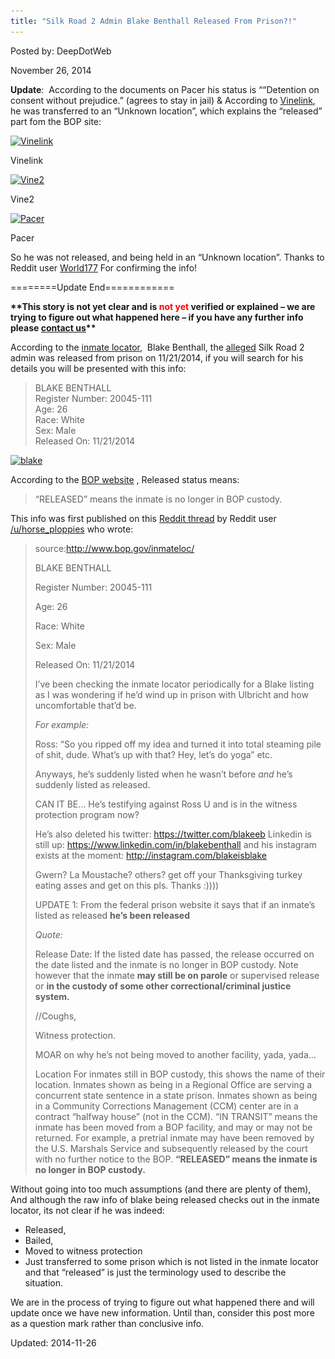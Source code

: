 ```yaml
---
title: "Silk Road 2 Admin Blake Benthall Released From Prison?!"
---
```


Posted by: DeepDotWeb

<span>November 26, 2014</span>

<p><strong>Update</strong>:  According to the documents on Pacer his status is &#8220;“Detention on consent without prejudice.” (agrees to stay in jail) &amp; According to <a href="https://www.vinelink.com">Vinelink</a>,  he was transferred to an &#8220;Unknown location&#8221;, which explains the &#8220;released&#8221; part fom the BOP site:</p>
<div id="attachment_8469" style="width: 506px" class="wp-caption aligncenter"><a href="/imgs/2014/11/transffered.png"><img class=" wp-image-8469" src="/imgs/2014/11/transffered.png" alt="Vinelink" width="496" height="266" srcset="/imgs/2014/11/transffered.png 1600w, /imgs/2014/11/transffered-300x161.png 300w, /imgs/2014/11/transffered-1024x550.png 1024w" sizes="(max-width: 496px) 100vw, 496px"/></a><p class="wp-caption-text">Vinelink</p></div>
<div id="attachment_8472" style="width: 581px" class="wp-caption aligncenter"><a href="/imgs/2014/11/vine2.png"><img class=" wp-image-8472" src="/imgs/2014/11/vine2.png" alt="Vine2" width="571" height="307" srcset="/imgs/2014/11/vine2.png 1600w, /imgs/2014/11/vine2-300x161.png 300w, /imgs/2014/11/vine2-1024x550.png 1024w" sizes="(max-width: 571px) 100vw, 571px"/></a><p class="wp-caption-text">Vine2</p></div>
<div id="attachment_8470" style="width: 504px" class="wp-caption aligncenter"><a href="/imgs/2014/11/pacer.jpg"><img class=" wp-image-8470" src="/imgs/2014/11/pacer.jpg" alt="Pacer" width="494" height="639" srcset="/imgs/2014/11/pacer.jpg 1275w, /imgs/2014/11/pacer-232x300.jpg 232w, /imgs/2014/11/pacer-791x1024.jpg 791w" sizes="(max-width: 494px) 100vw, 494px"/></a><p class="wp-caption-text">Pacer</p></div>
<p>So he was not released, and being held in an &#8220;Unknown location&#8221;. Thanks to Reddit user <a href="http://www.reddit.com/user/World177">World177</a> For confirming the info!</p>
<p>========Update End============</p>
<p><strong>**This story is not yet clear and is <span style="color: #ff0000;">not yet </span>verified or explained &#8211; we are trying to figure out what happened here &#8211; if you have any further info please <a title="Contact Us" href="contact-us/">contact us</a>**</strong></p>
<p>According to the <a href="http://www.bop.gov/inmateloc/">inmate locator</a>,  Blake Benthall, the <a title="Official: Silk Road 2.0 Admin Charged in Manhattan Federal Court" href="2014/11/06/official-silk-road-2-0-admin-charged-manhattan-federal-court/" target="_blank">alleged</a> Silk Road 2 admin was released from prison on 11/21/2014, if you will search for his details you will be presented with this info:</p>
<blockquote><p>BLAKE BENTHALL<br/>
    Register Number: 20045-111<br/>
    Age: 26<br/>
    Race: White<br/>
    Sex: Male<br/>
    Released On: 11/21/2014</p></blockquote>
<p><a href="/imgs/2014/11/blake.png"><img class="aligncenter size-full wp-image-8460" src="/imgs/2014/11/blake.png" alt="blake" width="597" height="250" srcset="/imgs/2014/11/blake.png 597w, /imgs/2014/11/blake-300x126.png 300w" sizes="(max-width: 597px) 100vw, 597px"/></a></p>
<p>According to the <a href="http://www.bop.gov/inmateloc/about_records.jsp">BOP website</a> , Released status means:</p>
<blockquote><p>&#8220;RELEASED&#8221; means the inmate is no longer in BOP custody.</p></blockquote>
<p>This info was first published on this <a href="http://www.reddit.com/r/DarkNetMarkets/comments/2nh6ie/wtf_blake_benthall_defcunt_has_been_released_from/">Reddit thread</a> by Reddit user <a href="http://www.reddit.com/user/horse_ploppies" target="_blank">/u/horse_ploppies</a> who wrote:</p>
<div class="usertext-body may-blank-within">
<div class="md">
<blockquote><p>source:<a href="http://www.bop.gov/inmateloc/">http://www.bop.gov/inmateloc/</a></p>
<p>BLAKE BENTHALL</p>
<p>Register Number: 20045-111</p>
<p>Age: 26</p>
<p>Race: White</p>
<p>Sex: Male</p>
<p>Released On: 11/21/2014</p>
<p>I&#8217;ve been checking the inmate locator periodically for a Blake listing as I was wondering if he&#8217;d wind up in prison with Ulbricht and how uncomfortable that&#8217;d be.</p>
<p><em>For example:</em></p>
<p>Ross: &#8220;So you ripped off my idea and turned it into total steaming pile of shit, dude. What&#8217;s up with that? Hey, let&#8217;s do yoga&#8221; etc.</p>
<p>Anyways, he&#8217;s suddenly listed when he wasn&#8217;t before <em>and</em> he&#8217;s suddenly listed as released.</p>
<p>CAN IT BE&#8230; He&#8217;s testifying against Ross U and is in the witness protection program now?</p>
<p>He&#8217;s also deleted his twitter: <a href="https://twitter.com/blakeeb">https://twitter.com/blakeeb</a> Linkedin is still up: <a href="https://www.linkedin.com/in/blakebenthall">https://www.linkedin.com/in/blakebenthall</a> and his instagram exists at the moment: <a href="http://instagram.com/blakeisblake">http://instagram.com/blakeisblake</a></p>
<p>Gwern? La Moustache? others? get off your Thanksgiving turkey eating asses and get on this pls. Thanks :))))</p>
<p>UPDATE 1: From the federal prison website it says that if an inmate&#8217;s listed as released <strong>he&#8217;s been released</strong></p>
<p><em>Quote:</em></p>
<p>Release Date: If the listed date has passed, the release occurred on the date listed and the inmate is no longer in BOP custody. Note however that the inmate <strong>may still be on parole</strong> or supervised release or <strong>in the custody of some other correctional/criminal justice system.</strong></p>
<p>//Coughs,</p>
<p>Witness protection.</p>
<p>MOAR on why he&#8217;s not being moved to another facility, yada, yada&#8230;</p>
<p>Location For inmates still in BOP custody, this shows the name of their location. Inmates shown as being in a Regional Office are serving a concurrent state sentence in a state prison. Inmates shown as being in a Community Corrections Management (CCM) center are in a contract &#8220;halfway house&#8221; (not in the CCM). &#8220;IN TRANSIT&#8221; means the inmate has been moved from a BOP facility, and may or may not be returned. For example, a pretrial inmate may have been removed by the U.S. Marshals Service and subsequently released by the court with no further notice to the BOP. <strong>&#8220;RELEASED&#8221; means the inmate is no longer in BOP custody.</strong></p></blockquote>
</div>
</div>
<p>Without going into too much assumptions (and there are plenty of them), And although the raw info of blake being released checks out in the inmate locator, its not clear if he was indeed:</p>
<ul>
<li>Released,</li>
<li>Bailed,</li>
<li>Moved to witness protection</li>
<li>Just transferred to some prison which is not listed in the inmate locator and that &#8220;released&#8221; is just the terminology used to describe the situation.</li>
</ul>
<p>We are in the process of trying to figure out what happened there and will update once we have new information. Until than, consider this post more as a question mark rather than conclusive info.</p>
</div>

Updated: 2014-11-26
    
